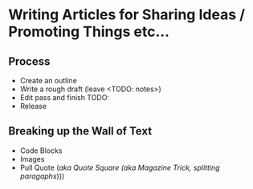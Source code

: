 # Writing Articles for Sharing Ideas / Promoting Things etc...

## Process
- Create an outline
- Write a rough draft (leave <TODO: notes>)
- Edit pass and finish TODO:
- Release

## Breaking up the Wall of Text

- Code Blocks
- Images
- Pull Quote (_aka Quote Square (aka Magazine Trick, splitting paragaphs_)))
